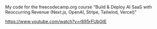 My code for the freecodecamp.org course "Build & Deploy AI SaaS with Reoccurring Revenue (Next.js, OpenAI, Stripe, Tailwind, Vercel)" 

https://www.youtube.com/watch?v=r895rFUbGtE